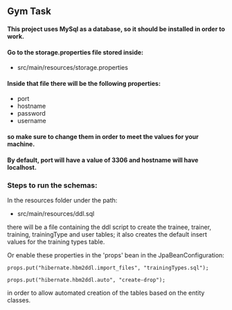 ## Gym Task

#### This project uses MySql as a database, so it should be installed in order to work.

#### Go to the storage.properties file stored inside:
* src/main/resources/storage.properties

[//]: # (#### Make sure to change the port, hostname, username and password variables to the ones needed for your machine)

#### Inside that file there will be the following properties:
* port
* hostname
* password
* username

#### so make sure to change them in order to meet the values for your machine.
#### By default, port will have a value of 3306 and hostname will have localhost.

### Steps to run the schemas:
In the resources folder under the path:
* src/main/resources/ddl.sql

there will be a file containing the ddl script to create the trainee, trainer, training, trainingType and user tables;
it also creates the default insert values for the training types table.

Or enable these properties in the 'props' bean in the JpaBeanConfiguration:

```props.put("hibernate.hbm2ddl.import_files", "trainingTypes.sql");```

```props.put("hibernate.hbm2ddl.auto", "create-drop");```

in order to allow automated creation of the tables based on the entity classes.


